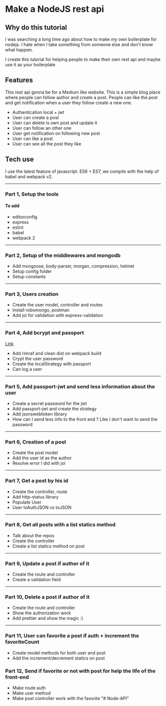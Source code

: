 # Make a NodeJS rest api

## Why do this tutorial

I was searching a long time ago about how to make my own boilerplate for nodejs. I hate when I take something from someone else and don't know what happen.

I create this tutorial for helping people to make their own rest api and maybe use it as your boilerplate

## Features

This rest api gonna be for a Medium like website. This is a simple blog place where people can follow author and create a post. People can like the post and get notification when a user they follow create a new one.

- Authentication local + jwt
- User can create a post
- User can delete is own post and update it
- User can follow an other one
- User get notification on following new post
- User can like a post
- User can see all the post they like

## Tech use

I use the latest feature of javascript. ES6 + ES7, we compile with the help of babel and webpack v2.

---

### Part 1, Setup the tools

#### To add

- editorconfig
- express
- eslint
- babel
- webpack 2

---

### Part 2, Setup of the middlewares and mongodb

- Add mongoose, body-parser, morgan, compression, helmet
- Setup config folder
- Setup constants

---

### Part 3, Users creation

- Create the user model, controller and routes
- Install robomongo, postman
- Add joi for validation with express-validation

---

### Part 4, Add bcrypt and passport

[Link](https://youtu.be/iBnLWrw3NpY)

- Add rimraf and clean dist on webpack build
- Crypt the user password
- Create the localStrategy with passport
- Can log a user

---

### Part 5, Add passport-jwt and send less information about the user

- Create a secret password for the jwt
- Add passport-jwt and create the strategy
- Add jsonswebtoken library
- How can I send less info to the front end ? Like I don't want to send the password

---

### Part 6, Creation of a post

- Create the post model
- Add the user id as the author
- Resolve error I did with joi

---

### Part 7, Get a post by his id

- Create the controller, route
- Add http-status library
- Populate User
- User toAuthJSON vs toJSON

---

### Part 8, Get all posts with a list statics method

- Talk about the repos
- Create the controller
- Create a list statics method on post

---

### Part 9, Update a post if author of it

- Create the route and controller
- Create a validation field

---

### Part 10, Delete a post if author of it

- Create the route and controller
- Show the authorization work
- Add prettier and show the magic :)

---

### Part 11, User can favorite a post if auth + increment the favoriteCount

- Create model methods for both user and post
- Add the increment/decrement statics on post

### Part 12, Send if favorite or not with post for help the life of the front-end

- Make route auth
- Make user method
- Make post controller work with the favorite
"# Node-API" 
